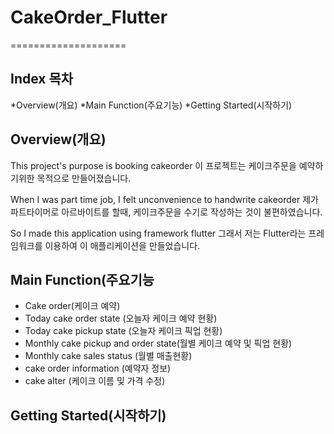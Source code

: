 # CakeOrder_Flutter
====================

Index 목차
---------
*Overview(개요)
*Main Function(주요기능)
*Getting Started(시작하기)


Overview(개요)
------------
This project's purpose is booking cakeorder
 이 프로젝트는 케이크주문을 예약하기위한 목적으로 만들어졌습니다.

When I was part time job, I felt unconvenience to handwrite cakeorder
 제가 파트타이머로 아르바이트를 할때, 케이크주문을 수기로 작성하는 것이 불편하였습니다.

So I made this application using framework flutter
 그래서 저는 Flutter라는 프레임워크를 이용하여 이 애플리케이션을 만들었습니다.

Main Function(주요기능
-------------------

* Cake order(케이크 예약)
* Today cake order state (오늘자 케이크 예약 현황)
* Today cake pickup state (오늘자 케이크 픽업 현황)
* Monthly cake pickup and order state(월별 케이크 예약 및 픽업 현황)
* Monthly cake sales status (월별 매출현황)
* cake order information (예약자 정보)
* cake alter (케이크 이름 및 가격 수정)

Getting Started(시작하기)
---------------
